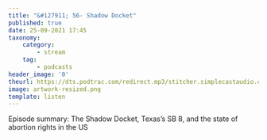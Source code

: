```yaml
---
title: "&#127911; 56- Shadow Docket"
published: true
date: 25-09-2021 17:45
taxonomy:
    category:
        - stream
    tag:
        - podcasts
header_image: '0'
theurl: https://dts.podtrac.com/redirect.mp3/stitcher.simplecastaudio.com/c80b603a-35e1-4531-9f82-ac7d54df004d/episodes/f0b51088-7a32-4853-858f-ebedfa0ff273/audio/128/default.mp3?aid=rss_feed&awCollectionId=c80b603a-35e1-4531-9f82-ac7d54df004d&awEpisodeId=f0b51088-7a32-4853-858f-ebedfa0ff273&feed=jZLi00b4
image: artwork-resized.png
template: listen
--- 
```

Episode summary: The Shadow Docket, Texas’s SB 8, and the state of abortion rights in the US
